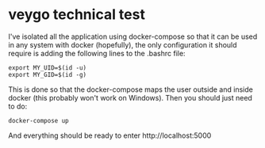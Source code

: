 # veygo technical test
I've isolated all the application using docker-compose so that it can be used in any system with docker (hopefully), the only configuration it
should require is adding the following lines to the .bashrc file:

```buildoutcfg
export MY_UID=$(id -u)
export MY_GID=$(id -g)
```
This is done so that the docker-compose maps the user outside and inside docker (this probably won't work on Windows). Then you should just need
to do:
```
docker-compose up
```
And everything should be ready to enter http://localhost:5000